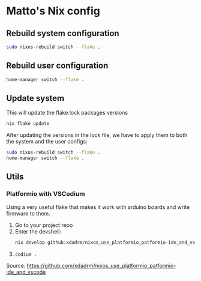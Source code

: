 # Matto's Nix config

## Rebuild system configuration

```bash
sudo nixos-rebuild switch --flake .
```

## Rebuild user configuration

```bash
home-manager switch --flake .
```

## Update system
This will update the flake.lock packages versions

```bash
nix flake update
```

After updating the versions in the lock file, we have to apply them to both the system and the user configs:

```bash
sudo nixos-rebuild switch --flake .
home-manager switch --flake .
```
## Utils

### Platformio with VSCodium

Using a very useful flake that makes it work with arduino boards and write firmware to them.

1. Go to your project repo
2. Enter the devshell:
   ```bash
   nix develop github:xdadrm/nixos_use_platformio_patformio-ide_and_vscode
   ```
3. `codium .`

Source: https://github.com/xdadrm/nixos_use_platformio_patformio-ide_and_vscode


